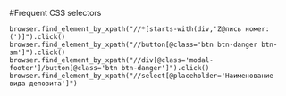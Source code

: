 #Frequent CSS selectors
    
    
    browser.find_element_by_xpath("//*[starts-with(div,'Z@пись номеr: (')]").click()
    browser.find_element_by_xpath("//button[@class='btn btn-danger btn-sm']").click()
    browser.find_element_by_xpath("//div[@class='modal-footer']/button[@class='btn btn-danger']").click() 
    browser.find_element_by_xpath("//select[@placeholder='Наименование вида депозита']")
